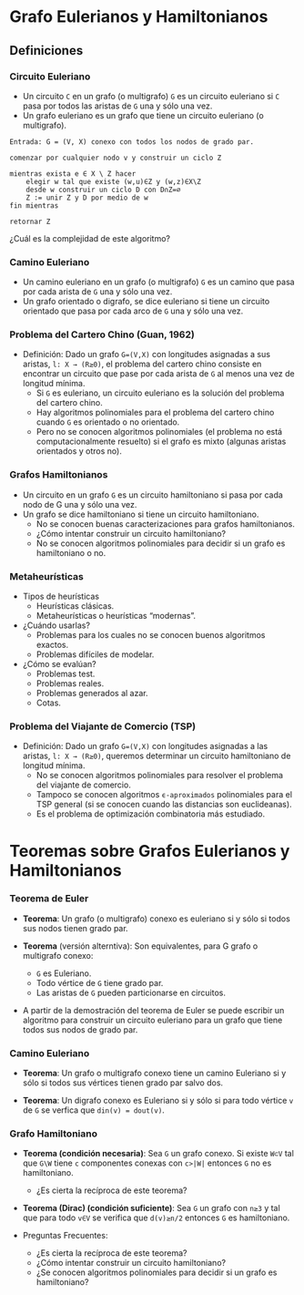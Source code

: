 # Grafo Eulerianos y Hamiltonianos

Definiciones
------------

### Circuito Euleriano
* Un circuito `C` en un grafo (o multigrafo) `G` es un circuito euleriano si `C` pasa por todos las aristas de `G` una y sólo una vez.
* Un grafo euleriano es un grafo que tiene un circuito euleriano (o multigrafo).

```
Entrada: G = (V, X) conexo con todos los nodos de grado par.

comenzar por cualquier nodo v y construir un ciclo Z

mientras exista e ∈ X \ Z hacer
    elegir w tal que existe (w,u)∈Z y (w,z)∈X\Z
    desde w construir un ciclo D con D∩Z=∅
    Z := unir Z y D por medio de w
fin mientras

retornar Z
```
¿Cuál es la complejidad de este algoritmo?

### Camino Euleriano
* Un camino euleriano en un grafo (o multigrafo) `G` es un camino que pasa por cada arista de `G` una y sólo una vez.
* Un grafo orientado o digrafo, se dice euleriano si tiene un circuito orientado que pasa por cada arco de `G` una y sólo una vez.

### Problema del Cartero Chino (Guan, 1962)
* Definición: Dado un grafo `G=(V,X)` con longitudes asignadas a sus aristas, `l: X → (R≥0)`, el problema del cartero chino consiste en encontrar un circuito que pase por cada arista de `G` al menos una vez de longitud mínima.
    * Si `G` es euleriano, un circuito euleriano es la solución del problema del cartero chino.
    * Hay algoritmos polinomiales para el problema del cartero chino cuando `G` es orientado o no orientado.
    * Pero no se conocen algoritmos polinomiales (el problema no está computacionalmente resuelto) si el grafo es mixto (algunas aristas orientados y otros no).

### Grafos Hamiltonianos
* Un circuito en un grafo `G` es un circuito hamiltoniano si pasa por cada nodo de G una y sólo una vez.
* Un grafo se dice hamiltoniano si tiene un circuito hamiltoniano.
    * No se conocen buenas caracterizaciones para grafos hamiltonianos.
    * ¿Cómo intentar construir un circuito hamiltoniano?
    * No se conocen algoritmos polinomiales para decidir si un grafo es hamiltoniano o no.

### Metaheurísticas
* Tipos de heurísticas
    * Heurísticas clásicas.
    * Metaheurísticas o heurísticas “modernas”.
* ¿Cuándo usarlas?
    * Problemas para los cuales no se conocen buenos algoritmos exactos.
    * Problemas difíciles de modelar.
* ¿Cómo se evalúan?
    * Problemas test.
    * Problemas reales.
    * Problemas generados al azar.
    * Cotas.

### Problema del Viajante de Comercio (TSP)
* Definición: Dado un grafo `G=(V,X)` con longitudes asignadas a las aristas, `l: X → (R≥0)`, queremos determinar un circuito hamiltoniano de longitud mínima.
    * No se conocen algoritmos polinomiales para resolver el problema del viajante de comercio.
    * Tampoco se conocen algoritmos `ϵ-aproximados` polinomiales para el TSP general (si se conocen cuando las distancias son euclideanas).
    * Es el problema de optimización combinatoria más estudiado.

Teoremas sobre Grafos Eulerianos y Hamiltonianos
================================================

### Teorema de Euler
* **Teorema**: Un grafo (o multigrafo) conexo es euleriano si y sólo si
todos sus nodos tienen grado par. 

* **Teorema** (versión alterntiva): Son equivalentes, para G grafo o multigrafo conexo:
    * `G` es Euleriano.
    * Todo vértice de `G` tiene grado par.
    * Las aristas de `G` pueden particionarse en circuitos.

* A partir de la demostración del teorema de Euler se puede escribir un algoritmo para construir un circuito euleriano para un grafo que tiene todos sus nodos de grado par.

### Camino Euleriano
* **Teorema**: Un grafo o multigrafo conexo tiene un camino Euleriano si y sólo si
todos sus vértices tienen grado par salvo dos.

* **Teorema**: Un digrafo conexo es Euleriano si y sólo si para todo vértice `v` de
`G` se verfica que `din(v) = dout(v)`.

### Grafo Hamiltoniano
* **Teorema (condición necesaria)**: Sea `G` un grafo conexo. Si existe `W⊂V` tal que `G\W` tiene `c` componentes conexas con `c>|W|` entonces `G` no es hamiltoniano.
    * ¿Es cierta la recíproca de este teorema?
* **Teorema (Dirac) (condición suficiente)**: Sea `G` un grafo con `n≥3` y tal que para todo `v∈V` se verifica que `d(v)≥n/2` entonces `G` es hamiltoniano.

* Preguntas Frecuentes:
    * ¿Es cierta la recíproca de este teorema?
    * ¿Cómo intentar construir un circuito hamiltoniano?
    * ¿Se conocen algoritmos polinomiales para decidir si un grafo es hamiltoniano?